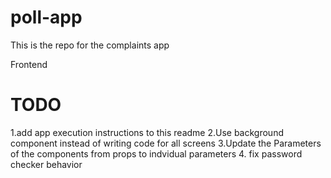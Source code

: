 # poll-app

This is the repo for the complaints app 

Frontend 

# TODO  
1.add app execution instructions to this readme
2.Use background component instead of writing code for all screens
3.Update the Parameters of the components from props to indvidual parameters
4. fix password checker behavior
